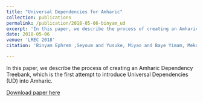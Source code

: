 ```yaml
---
title: "Universal Dependencies for Amharic"
collection: publications
permalink: /publication/2018-05-06-binyam_ud
excerpt: 'In this paper, we describe the process of creating an Amharic Dependency Treebank, which is the first attempt to introduce Universal Dependencies (UD) into Amharic.'
date: 2018-05-06
venue: 'LREC 2018'
citation: 'Binyam Ephrem ,Seyoum and Yusuke, Miyao and Baye Yimam, Mekonnen. (2018). &quot;Universal Dependencies for Amharic.&quot; <i>LREC 2018</i>.'

---
```

In this paper, we describe the process of creating an Amharic Dependency Treebank, which is the first attempt to introduce Universal Dependencies (UD) into Amharic.

[Download paper here](http://www.lrec-conf.org/proceedings/lrec2018/pdf/565.pdf)